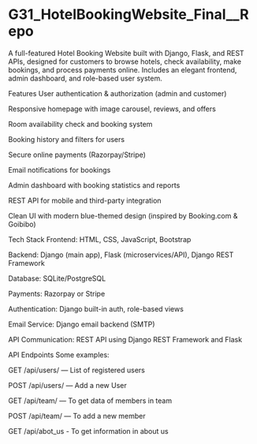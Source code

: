 # G31_HotelBookingWebsite_Final__Repo


A full-featured Hotel Booking Website built with Django, Flask, and REST APIs, designed for customers to browse hotels, check availability, make bookings, and process payments online. Includes an elegant frontend, admin dashboard, and role-based user system.

 Features
 User authentication & authorization (admin and customer)

 Responsive homepage with image carousel, reviews, and offers

 Room availability check and booking system

 Booking history and filters for users

 Secure online payments (Razorpay/Stripe)

 Email notifications for bookings

 Admin dashboard with booking statistics and reports

 REST API for mobile and third-party integration

 Clean UI with modern blue-themed design (inspired by Booking.com & Goibibo)

 Tech Stack
Frontend: HTML, CSS, JavaScript, Bootstrap

Backend: Django (main app), Flask (microservices/API), Django REST Framework

Database: SQLite/PostgreSQL

Payments: Razorpay or Stripe

Authentication: Django built-in auth, role-based views

Email Service: Django email backend (SMTP)

API Communication: REST API using Django REST Framework and Flask

API Endpoints
Some examples:

GET /api/users/ — List of registered users

POST /api/users/ — Add a new User

GET /api/team/ — To get data of members in team

POST /api/team/ — To add a new member

GET /api/abot_us - To get information in about us
